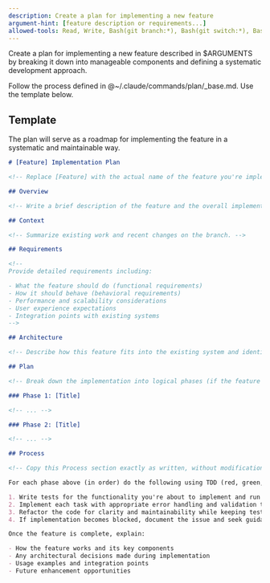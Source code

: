 ```yaml
---
description: Create a plan for implementing a new feature
argument-hint: [feature description or requirements...]
allowed-tools: Read, Write, Bash(git branch:*), Bash(git switch:*), Bash(git base-branch:*), Bash(git default-base-branch:*), Bash(date:*)
---
```


Create a plan for implementing a new feature described in $ARGUMENTS by breaking it down into manageable components and defining a systematic development approach.

Follow the process defined in @~/.claude/commands/plan/\_base.md. Use the template below.

## Template

The plan will serve as a roadmap for implementing the feature in a systematic and maintainable way.

```markdown
# [Feature] Implementation Plan

<!-- Replace [Feature] with the actual name of the feature you're implementing -->

## Overview

<!-- Write a brief description of the feature and the overall implementation approach. -->

## Context

<!-- Summarize existing work and recent changes on the branch. -->

## Requirements

<!--
Provide detailed requirements including:

- What the feature should do (functional requirements)
- How it should behave (behavioral requirements)
- Performance and scalability considerations
- User experience expectations
- Integration points with existing systems
-->

## Architecture

<!-- Describe how this feature fits into the existing system and identify the main areas that will be affected. Adapt this section based on your project's specific architecture and technology stack. -->

## Plan

<!-- Break down the implementation into logical phases (if the feature is non-trivial). For simple features, a single implementation phase may suffice. For each phase, review the requirements and break the phase into specific tasks. Phases can be subdivided into steps if necessary. -->

### Phase 1: [Title]

<!-- ... -->

### Phase 2: [Title]

<!-- ... -->

## Process

<!-- Copy this Process section exactly as written, without modification: -->

For each phase above (in order) do the following using TDD (red, green, refactor):

1. Write tests for the functionality you're about to implement and run them. They should fail initially (red).
2. Implement each task with appropriate error handling and validation to make tests pass (green).
3. Refactor the code for clarity and maintainability while keeping tests green.
4. If implementation becomes blocked, document the issue and seek guidance

Once the feature is complete, explain:

- How the feature works and its key components
- Any architectural decisions made during implementation
- Usage examples and integration points
- Future enhancement opportunities
```
